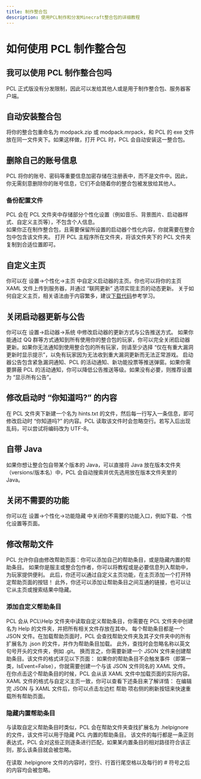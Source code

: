 ```yaml
---
title: 制作整合包
description: 使用PCL制作和分发Minecraft整合包的详细教程
---
```


# 如何使用 PCL 制作整合包

## 我可以使用 PCL 制作整合包吗

PCL 正式版没有分发限制，因此可以发给其他人或是用于制作整合包、服务器客户端。

## 自动安装整合包

将你的整合包重命名为 modpack.zip 或 modpack.mrpack，和 PCL 的 exe 文件放在同一文件夹下。如果这样做，打开 PCL 时，PCL 会自动安装这一整合包。

## 删除自己的账号信息

PCL 将你的账号、密码等重要信息加密存储在注册表中，而不是文件中。因此，你无需刻意删除你的账号信息，它们不会随着你的整合包被发放给其他人。

### 备份配置文件

PCL 会在 PCL 文件夹中存储部分个性化设置（例如音乐、背景图片、启动器样式、自定义主页等），不包含个人信息。  
如果你正在制作整合包，且需要保留所设置的启动器个性化内容，你就需要在整合包中包含该文件夹。
打开 PCL 主程序所在文件夹，将该文件夹下的 PCL 文件夹复制到合适位置即可。

## 自定义主页

你可以在 设置→个性化→主页 中自定义启动器的主页。你也可以将你的主页 XAML 文件上传到服务器，并通过 “联网更新” 选项实现主页的动态更新。
关于如何自定义主页，相关语法由于内容繁多，建议[下载代码](https://cdn.jsdelivr.net/gh//LTCatt/PCL2Help@latest/个性化/XAML%20格式.xaml)参考学习。

## 关闭启动器更新与公告

你可以在 设置→启动器→系统 中修改启动器的更新方式与公告推送方式。
如果你能通过 QQ 群等方式通知到所有使用你的整合包的玩家，你可以完全关闭启动器更新。如果你无法通知到使用整合包的所有玩家，则请至少选择 “仅在有重大漏洞更新时显示提示”，以免有玩家因为无法收到重大漏洞更新而无法正常游戏。
启动器公告包含紧急漏洞通知、PCL 的活动通知、新功能投票等推送弹窗。如果你需要屏蔽 PCL 的活动通知，你可以降低公告推送等级。如果没有必要，则推荐设置为 “显示所有公告”。

## 修改启动时 “你知道吗?” 的内容

在 PCL 文件夹下新建一个名为 hints.txt 的文件，然后每一行写入一条信息，即可修改启动时 “你知道吗?” 的内容。PCL 读取该文件时会忽略空行。若写入后出现乱码，可以尝试将编码改为 UTF-8。

## 自带 Java

如果你想让整合包自带某个版本的 Java，可以直接将 Java 放在版本文件夹（versions/版本名）中，PCL 会自动搜索并优先选用放在版本文件夹里的 Java。

## 关闭不需要的功能

你可以在 设置→个性化→功能隐藏 中关闭你不需要的功能入口，例如下载、个性化设置等页面。

## 修改帮助文件

PCL 允许你自由修改帮助页面：你可以添加自己的帮助条目，或是隐藏内置的帮助条目。
如果你是服主或整合包作者，你可以将教程或是必要信息列入帮助中，为玩家提供便利。
此后，你还可以通过自定义主页功能，在主页添加一个打开特定帮助页面的按钮！
此外，你还可以添加让帮助条目之间互通的链接，也可以让它从主页或搜索结果中隐藏。

### 添加自定义帮助条目

PCL 会从 PCL\Help 文件夹中读取自定义帮助条目，你需要在 PCL 文件夹中创建名为 Help 的文件夹，并把所有相关文件存放在其中。
每个帮助条目都是一个 JSON 文件。在加载帮助页面时，PCL 会查找帮助文件夹及其子文件夹中的所有扩展名为 .json 的文件，并作为帮助条目加载。
此外，查找时会忽略名称以英文句号开头的文件夹，例如 .git。
换而言之，你需要新建一个 JSON 文件来创建帮助条目。该文件的格式详见以下页面：
如果你的帮助条目不会触发事件（即第一类，IsEvent=False），你就需要创建一个与该 JSON 文件同名的 XAML 文件。
在你点击这个帮助条目的时候，PCL 会从该 XAML 文件中加载页面的实际内容。
XAML 文件的格式与自定义主页一致，你可以查看下述条目来了解详情：
在编辑完 JSON 与 XAML 文件后，你可以点击左边栏 帮助 项右侧的刷新按钮来快速重载所有帮助页面。

### 隐藏内置帮助条目

与读取自定义帮助条目时类似，PCL 会在帮助文件夹查找扩展名为 .helpignore 的文件，该文件可以用于隐藏 PCL 内置的帮助条目。
该文件的每行都是一条正则表达式，PCL 会对这些正则逐条进行匹配，如果某内置条目的相对路径符合该正则，那么该条目就会被忽略。

在读取 .helpignore 文件的内容时，空行、行首行尾空格以及每行的 # 符号之后的内容均会被忽略。
